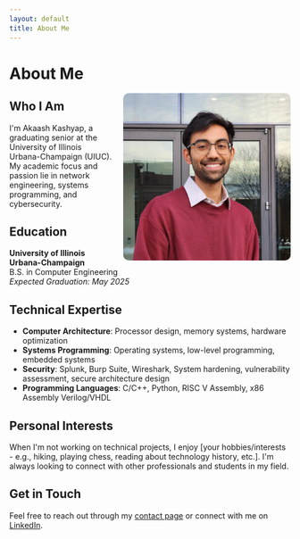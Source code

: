 ```yaml
---
layout: default
title: About Me
---
```


# About Me

<img src="assets/img/profile.jpg" alt="Akaash Kashyap" style="max-width: 300px; border-radius: 10px; float: right; margin-left: 20px; margin-bottom: 10px;">

## Who I Am

I'm Akaash Kashyap, a graduating senior at the University of Illinois Urbana-Champaign (UIUC). My academic focus and passion lie in network engineering, systems programming, and cybersecurity.

## Education

**University of Illinois Urbana-Champaign**  
B.S. in Computer Engineering  
*Expected Graduation: May 2025*

## Technical Expertise

- **Computer Architecture**: Processor design, memory systems, hardware optimization
- **Systems Programming**: Operating systems, low-level programming, embedded systems
- **Security**: Splunk, Burp Suite, Wireshark, System hardening, vulnerability assessment, secure architecture design
- **Programming Languages**: C/C++, Python, RISC V Assembly, x86 Assembly Verilog/VHDL

## Personal Interests

When I'm not working on technical projects, I enjoy [your hobbies/interests - e.g., hiking, playing chess, reading about technology history, etc.]. I'm always looking to connect with other professionals and students in my field.

## Get in Touch

Feel free to reach out through my [contact page](/contact) or connect with me on [LinkedIn](https://www.linkedin.com/in/yourprofile).